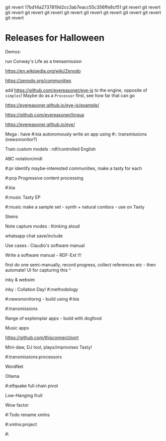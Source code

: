git revert 17bd14a2737819d2cc3ab7eacc55c356ffe8cf51
git revert
git revert
git revert
git revert
git revert
git revert
git revert
git revert
git revert
git revert
git revert



# Releases for Halloween

Demos:

run Conway's Life as a trenasmission

https://en.wikipedia.org/wiki/Zenodo

https://zenodo.org/communities

add https://github.com/eyereasoner/eye-js
to the engine, opposite of `simples`!
Maybe do as a `Processor` first, see how far that can go

https://eyereasoner.github.io/eye-js/example/

https://github.com/eyereasoner/lingua

 https://eyereasoner.github.io/eye/

Mega : have #:kia autonomously write an app using #:: transmissions (newsmonitor?)

Train custom models : rdf/controlled English

ABC notation/midi

#:pr identify maybe-interested communities, make a tasty for each

#:pcp Progressive content processing

#:kia

#:music Tasty EP


#:music make a sample set - synth + natural combos - use on Tasty

Stems

Note capture modes : thinking aloud

whatsapp chat save/include

Use cases : Claudio's software manual

Write a software manual - RDF-Ext !!!

first do one semi-manually, record progress, collect references etc - then automate!
UI for capturing this ^

inky & websim

inky : Collation Day!
#:methodology

#:newsmonitorng - build using #:kia

#:transmissions

Range of explemplar apps - build with dogfood

Music apps

https://github.com/thisconnect/port

Mini-daw, DJ tool, plays/improvises Tasty!

#:transmissions:processors

WordNet

Ollama





#:elfquake full chain pivot

Low-Hanging fruit

Wow factor

#:Todo rename xmlns

#:xmlns:project

#:
